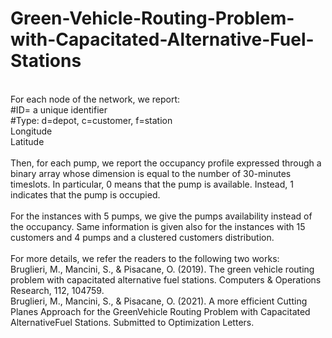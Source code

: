 # Green-Vehicle-Routing-Problem-with-Capacitated-Alternative-Fuel-Stations
<br> For each node of the network, we report:
<br> #ID= a unique identifier
<br> #Type: d=depot, c=customer, f=station
<br> Longitude
<br>Latitude
<br> <br> Then, for each pump, we report the occupancy profile expressed through a binary array whose dimension is equal to the number of 30-minutes timeslots. In particular, 0 means that the pump is available. Instead, 1 indicates that the pump is occupied.
<br> <br> For the instances with 5 pumps, we give the pumps availability instead of the occupancy. Same information is given also for the instances with 15 customers and 4 pumps and a clustered customers distribution.
<br> <br>For more details, we refer the readers to the following two works:
<br> Bruglieri, M., Mancini, S., & Pisacane, O. (2019). The green vehicle routing problem with capacitated alternative fuel stations. Computers & Operations Research, 112, 104759.
<br> Bruglieri, M., Mancini, S., & Pisacane, O. (2021). A more efficient Cutting Planes Approach for the GreenVehicle Routing Problem with Capacitated AlternativeFuel Stations. Submitted to Optimization Letters.
